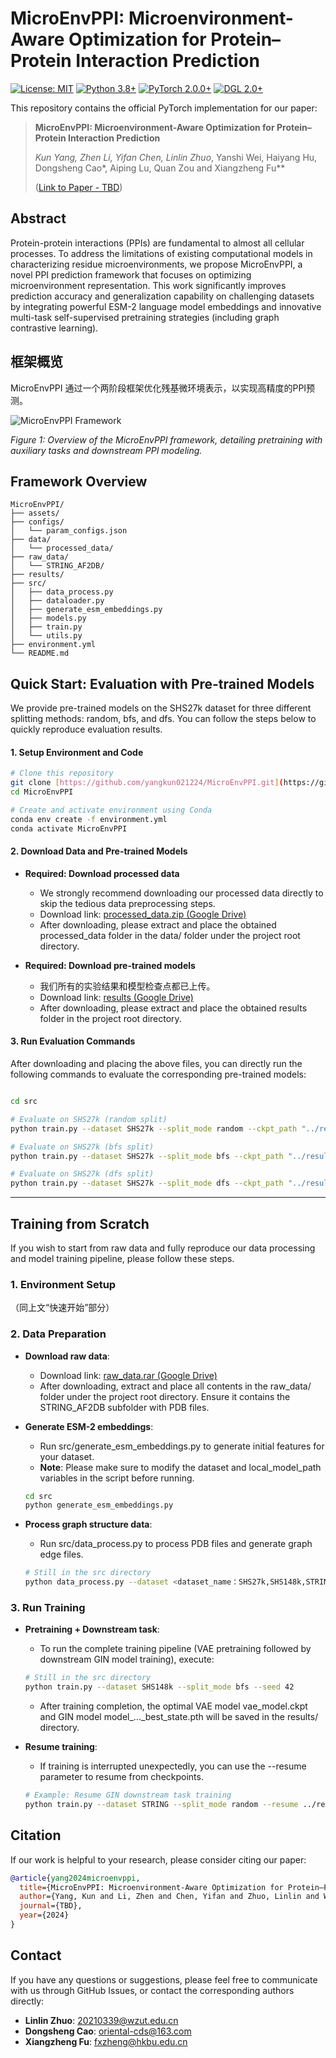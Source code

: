 # MicroEnvPPI: Microenvironment-Aware Optimization for Protein–Protein Interaction Prediction

[![License: MIT](https://img.shields.io/badge/License-MIT-yellow.svg)](https://opensource.org/licenses/MIT)
[![Python 3.8+](https://img.shields.io/badge/python-3.8+-blue.svg)](https://www.python.org/downloads/release/python-380/)
[![PyTorch 2.0.0+](https://img.shields.io/badge/PyTorch-%23EE4C2C.svg?style=for-the-badge&logo=pytorch&logoColor=white)](https://pytorch.org/)
[![DGL 2.0+](https://img.shields.io/badge/DGL-2.0-orange.svg)](https://www.dgl.ai/)

This repository contains the official PyTorch implementation for our paper:

> **MicroEnvPPI: Microenvironment-Aware Optimization for Protein–Protein Interaction Prediction**
>
> *Kun Yang, Zhen Li, Yifan Chen, Linlin Zhuo*, Yanshi Wei, Haiyang Hu, Dongsheng Cao*, Aiping Lu, Quan Zou and Xiangzheng Fu**
>
> ([Link to Paper - TBD]())

## Abstract

Protein-protein interactions (PPIs) are fundamental to almost all cellular processes. To address the limitations of existing computational models in characterizing residue microenvironments, we propose MicroEnvPPI, a novel PPI prediction framework that focuses on optimizing microenvironment representation. This work significantly improves prediction accuracy and generalization capability on challenging datasets by integrating powerful ESM-2 language model embeddings and innovative multi-task self-supervised pretraining strategies (including graph contrastive learning).

## 框架概览

MicroEnvPPI 通过一个两阶段框架优化残基微环境表示，以实现高精度的PPI预测。

![MicroEnvPPI Framework](MicroEnvPPI/assets/framework.png)

*Figure 1: Overview of the MicroEnvPPI framework, detailing pretraining with auxiliary tasks and downstream PPI modeling.*

## Framework Overview

```
MicroEnvPPI/
├── assets/        
├── configs/             
│   └── param_configs.json
├── data/
│   └── processed_data/     
├── raw_data/               
│   └── STRING_AF2DB/
├── results/                
├── src/                   
│   ├── data_process.py   
│   ├── dataloader.py       
│   ├── generate_esm_embeddings.py 
│   ├── models.py          
│   ├── train.py           
│   └── utils.py            
├── environment.yml        
└── README.md               
```

## Quick Start: Evaluation with Pre-trained Models

We provide pre-trained models on the SHS27k dataset for three different splitting methods: random, bfs, and dfs. You can follow the steps below to quickly reproduce evaluation results.

#### 1. Setup Environment and Code

```bash
# Clone this repository
git clone [https://github.com/yangkun021224/MicroEnvPPI.git](https://github.com/yangkun021224/MicroEnvPPI.git)
cd MicroEnvPPI

# Create and activate environment using Conda
conda env create -f environment.yml
conda activate MicroEnvPPI
```

#### 2. Download Data and Pre-trained Models

-   **Required: Download processed data**
    -   We strongly recommend downloading our processed data directly to skip the tedious data preprocessing steps.
    -   Download link: [processed_data.zip (Google Drive)](https://drive.google.com/file/d/1mWrgzMxuHHIMsDA2OL8r0lNShiCUWc6Y/view?usp=drive_link)
    -   After downloading, please extract and place the obtained processed_data folder in the data/ folder under the project root directory.

-   **Required: Download pre-trained models**
    -   我们所有的实验结果和模型检查点都已上传。
    -   Download link:  [results (Google Drive)](https://drive.google.com/file/d/1lR8WeZTQMwOSnUFiruShmYzyPBiNJFmg/view?usp=drive_link)
    -   After downloading, please extract and place the obtained results folder in the project root directory.

#### 3. Run Evaluation Commands

After downloading and placing the above files, you can directly run the following commands to evaluate the corresponding pre-trained models:

```bash

cd src

# Evaluate on SHS27k (random split)
python train.py --dataset SHS27k --split_mode random --ckpt_path "../results/SHS27k/2025-04-29_17-21-12_279/VAE_CL_Aux_RandMCM/vae_model.ckpt"

# Evaluate on SHS27k (bfs split)
python train.py --dataset SHS27k --split_mode bfs --ckpt_path "../results/SHS27k/2025-04-30_01-13-55_572/VAE_CL_Aux_RandMCM/vae_model.ckpt"

# Evaluate on SHS27k (dfs split)
python train.py --dataset SHS27k --split_mode dfs --ckpt_path "../results/SHS27k/2025-04-29_18-34-09_183/VAE_CL_Aux_RandMCM/vae_model.ckpt"
```


---

## Training from Scratch

If you wish to start from raw data and fully reproduce our data processing and model training pipeline, please follow these steps.

### 1. Environment Setup
（同上文“快速开始”部分）

### 2. Data Preparation

-   **Download raw data**:
    -   Download link: [raw_data.rar (Google Drive)](https://drive.google.com/file/d/1nq5UZIhkrMUsS_N4oVKs5l3fM82JsFZl/view?usp=drive_link)
    -   After downloading, extract and place all contents in the raw_data/ folder under the project root directory. Ensure it contains the STRING_AF2DB subfolder with PDB files.

-   **Generate ESM-2 embeddings**:
    -  Run src/generate_esm_embeddings.py to generate initial features for your dataset.
    -  **Note**: Please make sure to modify the dataset and local_model_path variables in the script before running.
    ```bash
    cd src
    python generate_esm_embeddings.py
    ```

-   **Process graph structure data**:
    -   Run src/data_process.py to process PDB files and generate graph edge files.
    ```bash
    # Still in the src directory
    python data_process.py --dataset <dataset_name：SHS27k,SHS148k,STRING>
    ```

### 3. Run Training

-   **Pretraining + Downstream task**:
    -   To run the complete training pipeline (VAE pretraining followed by downstream GIN model training), execute:
    ```bash
    # Still in the src directory
    python train.py --dataset SHS148k --split_mode bfs --seed 42
    ```
    -  After training completion, the optimal VAE model vae_model.ckpt and GIN model model_..._best_state.pth will be saved in the results/ directory.

-   **Resume training**:
    -   If training is interrupted unexpectedly, you can use the --resume parameter to resume from checkpoints.
    ```bash
    # Example: Resume GIN downstream task training
    python train.py --dataset STRING --split_mode random --resume ../results/STRING/.../gin_cl_aux_randmcm_checkpoint.pth
    ```

## Citation

If our work is helpful to your research, please consider citing our paper:

```bibtex
@article{yang2024microenvppi,
  title={MicroEnvPPI: Microenvironment-Aware Optimization for Protein–Protein Interaction Prediction},
  author={Yang, Kun and Li, Zhen and Chen, Yifan and Zhuo, Linlin and Wei, Yanshi and Hu, Haiyang and Cao, Dongsheng and Lu, Aiping and Zou, Quan and Fu, Xiangzheng},
  journal={TBD},
  year={2024}
}
```

## Contact

If you have any questions or suggestions, please feel free to communicate with us through GitHub Issues, or contact the corresponding authors directly:
- **Linlin Zhuo**: 20210339@wzut.edu.cn
- **Dongsheng Cao**: oriental-cds@163.com
- **Xiangzheng Fu**: fxzheng@hkbu.edu.cn
```
